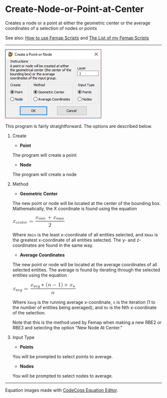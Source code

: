 # Create-Node-or-Point-at-Center
Creates a node or a point at either the geometric center or the average coordinates of a selection of nodes or points

See also: [How to use Femap Scripts](https://github.com/aaronjasso/How_to_use_Femap_Scripts) and [The List of my Femap Scripts](https://github.com/aaronjasso/My-Femap-Scripts)

---

![User interface](images/dialog.png)

This program is fairly straightforward. The options are described below.

1. Create
   * __Point__
   
   The program will create a point
   
   * __Node__
   
   The program will create a node
   
2. Method
	* __Geometric Center__
	
	The new point or node will be located at the center of the bounding box. Mathematically, the X coordinate is found using the equation
  
	![Xcenter](images/Xcenter.gif)
  
	Where `Xmin` is the least x-coordinate of all entities selected, and `Xmax` is the greatest x-coordinate of all entities selected. The y- and z-coordinates are found in the same way.
	
	* __Average Coordinates__
	
	The new point or node will be located at the average coordinates of all selected entities. The average is found by iterating through the selected entities using the equation
  
	![Xavg](images/Xavg.gif)
  
	Where `Xavg` is the running average x-coordinate, `n` is the iteration (1 to the number of entities being averaged), and `Xn` is the Nth x-coordinate of the selection.
	
	Note that this is the method used by Femap when making a new RBE2 or RBE3 and selecting the option "New Node At Center."

3. Input Type
	* __Points__
	
	You will be prompted to select points to average.
	
	* __Nodes__
	
	You will be prompted to select nodes to average.

---

Equation images made with [CodeCogs Equation Editor](http://latex.codecogs.com/).
